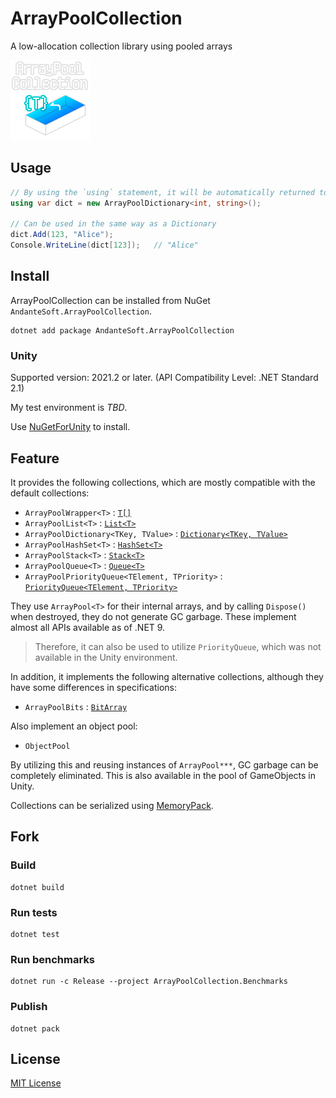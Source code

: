 # ArrayPoolCollection

A low-allocation collection library using pooled arrays

![](ArrayPoolCollection.png)

## Usage

```cs
// By using the `using` statement, it will be automatically returned to the pool.
using var dict = new ArrayPoolDictionary<int, string>();

// Can be used in the same way as a Dictionary
dict.Add(123, "Alice");
Console.WriteLine(dict[123]);   // "Alice"
```

## Install

ArrayPoolCollection can be installed from NuGet `AndanteSoft.ArrayPoolCollection`.

```
dotnet add package AndanteSoft.ArrayPoolCollection
```

### Unity

Supported version: 2021.2 or later. (API Compatibility Level: .NET Standard 2.1)

My test environment is *TBD*.

Use [NuGetForUnity](https://github.com/GlitchEnzo/NuGetForUnity) to install.

## Feature

It provides the following collections, which are mostly compatible with the default collections:

* `ArrayPoolWrapper<T>` : [`T[]`](https://learn.microsoft.com/en-us/dotnet/api/system.array?view=net-9.0)
* `ArrayPoolList<T>` : [`List<T>`](https://learn.microsoft.com/en-us/dotnet/api/system.collections.generic.list-1?view=net-9.0)
* `ArrayPoolDictionary<TKey, TValue>` : [`Dictionary<TKey, TValue>`](https://learn.microsoft.com/en-us/dotnet/api/system.collections.generic.dictionary-2?view=net-9.0)
* `ArrayPoolHashSet<T>` : [`HashSet<T>`](https://learn.microsoft.com/en-us/dotnet/api/system.collections.generic.hashset-1?view=net-9.0)
* `ArrayPoolStack<T>` : [`Stack<T>`](https://learn.microsoft.com/en-us/dotnet/api/system.collections.generic.stack-1?view=net-9.0)
* `ArrayPoolQueue<T>` : [`Queue<T>`](https://learn.microsoft.com/en-us/dotnet/api/system.collections.generic.queue-1?view=net-9.0)
* `ArrayPoolPriorityQueue<TElement, TPriority>` : [`PriorityQueue<TElement, TPriority>`](https://learn.microsoft.com/en-us/dotnet/api/system.collections.generic.priorityqueue-2?view=net-9.0)

They use `ArrayPool<T>` for their internal arrays, and by calling `Dispose()` when destroyed, they do not generate GC garbage.
These implement almost all APIs available as of .NET 9.

> Therefore, it can also be used to utilize `PriorityQueue`, which was not available in the Unity environment.

In addition, it implements the following alternative collections, although they have some differences in specifications:

* `ArrayPoolBits` : [`BitArray`](https://learn.microsoft.com/en-us/dotnet/api/system.collections.bitarray?view=net-9.0)

Also implement an object pool:

* `ObjectPool`

By utilizing this and reusing instances of `ArrayPool***`, GC garbage can be completely eliminated.
This is also available in the pool of GameObjects in Unity.

Collections can be serialized using [MemoryPack](https://github.com/Cysharp/MemoryPack).

## Fork

### Build

```
dotnet build
```

### Run tests

```
dotnet test
```

### Run benchmarks

```
dotnet run -c Release --project ArrayPoolCollection.Benchmarks
```

### Publish

```
dotnet pack
```

## License

[MIT License](LICENSE)
